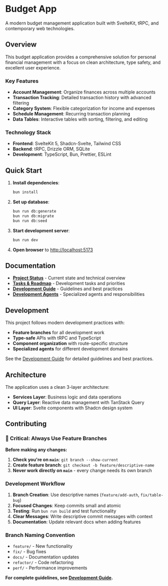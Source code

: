# Budget App

A modern budget management application built with SvelteKit, tRPC, and contemporary web technologies.

## Overview

This budget application provides a comprehensive solution for personal financial management with a focus on clean architecture, type safety, and excellent user experience.

### Key Features

- **Account Management**: Organize finances across multiple accounts
- **Transaction Tracking**: Detailed transaction history with advanced filtering
- **Category System**: Flexible categorization for income and expenses  
- **Schedule Management**: Recurring transaction planning
- **Data Tables**: Interactive tables with sorting, filtering, and editing

### Technology Stack

- **Frontend**: SvelteKit 5, Shadcn-Svelte, Tailwind CSS
- **Backend**: tRPC, Drizzle ORM, SQLite
- **Development**: TypeScript, Bun, Prettier, ESLint

## Quick Start

1. **Install dependencies**:
   ```bash
   bun install
   ```

2. **Set up database**:
   ```bash
   bun run db:generate
   bun run db:migrate
   bun run db:seed
   ```

3. **Start development server**:
   ```bash
   bun run dev
   ```

4. **Open browser** to <http://localhost:5173>

## Documentation

- **[Project Status](docs/project-status.md)** - Current state and technical overview
- **[Tasks & Roadmap](docs/tasks.md)** - Development tasks and priorities
- **[Development Guide](docs/development-guide.md)** - Guidelines and best practices
- **[Development Agents](docs/agents.md)** - Specialized agents and responsibilities

## Development

This project follows modern development practices with:

- **Feature branches** for all development work
- **Type-safe** APIs with tRPC and TypeScript
- **Component organization** with route-specific structure
- **Specialized agents** for different development domains

See the [Development Guide](docs/development-guide.md) for detailed guidelines and best practices.

## Architecture

The application uses a clean 3-layer architecture:

- **Services Layer**: Business logic and data operations
- **Query Layer**: Reactive data management with TanStack Query
- **UI Layer**: Svelte components with Shadcn design system

## Contributing

### 🚨 Critical: Always Use Feature Branches

**Before making any changes:**

1. **Check you're on `main`**: `git branch --show-current`
2. **Create feature branch**: `git checkout -b feature/descriptive-name`
3. **Never work directly on `main`** - every change needs its own branch

### Development Workflow

1. **Branch Creation**: Use descriptive names (`feature/add-auth`, `fix/table-bug`)
2. **Focused Changes**: Keep commits small and atomic
3. **Testing**: Run `bun run build` and test functionality
4. **Clear Messages**: Write descriptive commit messages with context
5. **Documentation**: Update relevant docs when adding features

### Branch Naming Convention

- `feature/` - New functionality
- `fix/` - Bug fixes
- `docs/` - Documentation updates
- `refactor/` - Code refactoring
- `perf/` - Performance improvements

**For complete guidelines, see [Development Guide](docs/development-guide.md).**
